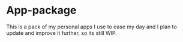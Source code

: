 # App-package
This is a pack of my personal apps I use to ease my day and I plan to update and improve it further, so its still WIP.
